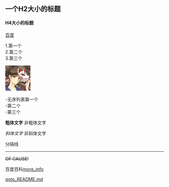 ## 一个H2大小的标题

#### H4大小的标题

[百度](www.baidu.com)

1.第一个<br>
2.第二个<br>
3.第三个<br>



![1](https://github.com/zhengtc/cpe-zhengtianci/blob/main/1.png)

-无序列表第一个<br>
-第二个<br>
-第三个<br>


**粗体文字**  非粗体文字

*斜体文字*  非斜体文字

分隔线
_____________


~~OF CAUSE!~~

百度百科[more_info](https://baike.baidu.com/item/young%20and%20beautiful)

[goto_README.md](/README.md)





